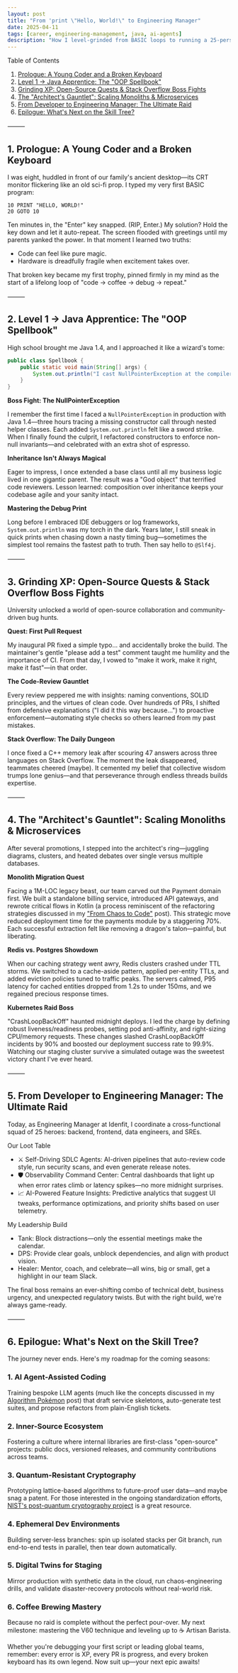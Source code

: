 ```yaml
---
layout: post
title: "From 'print \"Hello, World!\" to Engineering Manager"
date: 2025-04-11
tags: [career, engineering-management, java, ai-agents]
description: "How I level-grinded from BASIC loops to running a 25-person team."
---
```


Table of Contents
1.  [Prologue: A Young Coder and a Broken Keyboard](#prologue)
2.  [Level 1 → Java Apprentice: The "OOP Spellbook"](#java-apprentice)
3.  [Grinding XP: Open-Source Quests & Stack Overflow Boss Fights](#grinding-xp)
4.  [The "Architect's Gauntlet": Scaling Monoliths & Microservices](#architects-gauntlet)
5.  [From Developer to Engineering Manager: The Ultimate Raid](#developer-to-em)
6.  [Epilogue: What's Next on the Skill Tree?](#epilogue)

⸻

## 1. Prologue: A Young Coder and a Broken Keyboard

I was eight, huddled in front of our family's ancient desktop—its CRT monitor flickering like an old sci-fi prop. I typed my very first BASIC program:

```basic
10 PRINT "HELLO, WORLD!"
20 GOTO 10
```

Ten minutes in, the "Enter" key snapped. (RIP, Enter.) My solution? Hold the key down and let it auto-repeat. The screen flooded with greetings until my parents yanked the power. In that moment I learned two truths:
*   Code can feel like pure magic.
*   Hardware is dreadfully fragile when excitement takes over.

That broken key became my first trophy, pinned firmly in my mind as the start of a lifelong loop of "code → coffee → debug → repeat."

⸻

## 2. Level 1 → Java Apprentice: The "OOP Spellbook"

High school brought me Java 1.4, and I approached it like a wizard's tome:

```java
public class Spellbook {
    public static void main(String[] args) {
        System.out.println("I cast NullPointerException at the compiler!");
    }
}
```

**Boss Fight: The NullPointerException**

I remember the first time I faced a `NullPointerException` in production with Java 1.4—three hours tracing a missing constructor call through nested helper classes. Each added `System.out.println` felt like a sword strike. When I finally found the culprit, I refactored constructors to enforce non-null invariants—and celebrated with an extra shot of espresso.

**Inheritance Isn't Always Magical**

Eager to impress, I once extended a base class until all my business logic lived in one gigantic parent. The result was a "God object" that terrified code reviewers. Lesson learned: composition over inheritance keeps your codebase agile and your sanity intact.

**Mastering the Debug Print**

Long before I embraced IDE debuggers or log frameworks, `System.out.println` was my torch in the dark. Years later, I still sneak in quick prints when chasing down a nasty timing bug—sometimes the simplest tool remains the fastest path to truth. Then say hello to `@Slf4j`.

⸻

## 3. Grinding XP: Open-Source Quests & Stack Overflow Boss Fights

University unlocked a world of open-source collaboration and community-driven bug hunts.

**Quest: First Pull Request**

My inaugural PR fixed a simple typo… and accidentally broke the build. The maintainer's gentle "please add a test" comment taught me humility and the importance of CI. From that day, I vowed to "make it work, make it right, make it fast"—in that order.

**The Code-Review Gauntlet**

Every review peppered me with insights: naming conventions, SOLID principles, and the virtues of clean code. Over hundreds of PRs, I shifted from defensive explanations ("I did it this way because…") to proactive enforcement—automating style checks so others learned from my past mistakes.

**Stack Overflow: The Daily Dungeon**

I once fixed a C++ memory leak after scouring 47 answers across three languages on Stack Overflow. The moment the leak disappeared, teammates cheered (maybe). It cemented my belief that collective wisdom trumps lone genius—and that perseverance through endless threads builds expertise.

⸻

## 4. The "Architect's Gauntlet": Scaling Monoliths & Microservices

After several promotions, I stepped into the architect's ring—juggling diagrams, clusters, and heated debates over single versus multiple databases.

**Monolith Migration Quest**

Facing a 1M-LOC legacy beast, our team carved out the Payment domain first. We built a standalone billing service, introduced API gateways, and rewrote critical flows in Kotlin (a process reminiscent of the refactoring strategies discussed in my ["From Chaos to Code"](/from-chaos-to-code.html) post). This strategic move reduced deployment time for the payments module by a staggering 70%. Each successful extraction felt like removing a dragon's talon—painful, but liberating.

**Redis vs. Postgres Showdown**

When our caching strategy went awry, Redis clusters crashed under TTL storms. We switched to a cache-aside pattern, applied per-entity TTLs, and added eviction policies tuned to traffic peaks. The servers calmed, P95 latency for cached entities dropped from 1.2s to under 150ms, and we regained precious response times.

**Kubernetes Raid Boss**

"CrashLoopBackOff" haunted midnight deploys. I led the charge by defining robust liveness/readiness probes, setting pod anti-affinity, and right-sizing CPU/memory requests. These changes slashed CrashLoopBackOff incidents by 90% and boosted our deployment success rate to 99.9%. Watching our staging cluster survive a simulated outage was the sweetest victory chant I've ever heard.

⸻

## 5. From Developer to Engineering Manager: The Ultimate Raid

Today, as Engineering Manager at Idenfit, I coordinate a cross-functional squad of 25 heroes: backend, frontend, data engineers, and SREs.

Our Loot Table

*   ⚔️ Self-Driving SDLC Agents: AI-driven pipelines that auto-review code style, run security scans, and even generate release notes.
*   🛡️ Observability Command Center: Central dashboards that light up when error rates climb or latency spikes—no more midnight surprises.
*   📈 AI-Powered Feature Insights: Predictive analytics that suggest UI tweaks, performance optimizations, and priority shifts based on user telemetry.

My Leadership Build

*   Tank: Block distractions—only the essential meetings make the calendar.
*   DPS: Provide clear goals, unblock dependencies, and align with product vision.
*   Healer: Mentor, coach, and celebrate—all wins, big or small, get a highlight in our team Slack.

The final boss remains an ever-shifting combo of technical debt, business urgency, and unexpected regulatory twists. But with the right build, we're always game-ready.

⸻

## 6. Epilogue: What's Next on the Skill Tree?

The journey never ends. Here's my roadmap for the coming seasons:

### 1. AI Agent-Assisted Coding
Training bespoke LLM agents (much like the concepts discussed in my [Algorithm Pokémon](/algorithm-pokemon.html) post) that draft service skeletons, auto-generate test suites, and propose refactors from plain-English tickets.

### 2. Inner-Source Ecosystem
Fostering a culture where internal libraries are first-class "open-source" projects: public docs, versioned releases, and community contributions across teams.

### 3. Quantum-Resistant Cryptography
Prototyping lattice-based algorithms to future-proof user data—and maybe snag a patent. For those interested in the ongoing standardization efforts, [NIST's post-quantum cryptography project](https://csrc.nist.gov/projects/post-quantum-cryptography) is a great resource.

### 4. Ephemeral Dev Environments
Building server-less branches: spin up isolated stacks per Git branch, run end-to-end tests in parallel, then tear down automatically.

### 5. Digital Twins for Staging
Mirror production with synthetic data in the cloud, run chaos-engineering drills, and validate disaster-recovery protocols without real-world risk.

### 6. Coffee Brewing Mastery
Because no raid is complete without the perfect pour-over. My next milestone: mastering the V60 technique and leveling up to ☕ Artisan Barista.

Whether you're debugging your first script or leading global teams, remember: every error is XP, every PR is progress, and every broken keyboard has its own legend. Now suit up—your next epic awaits! 